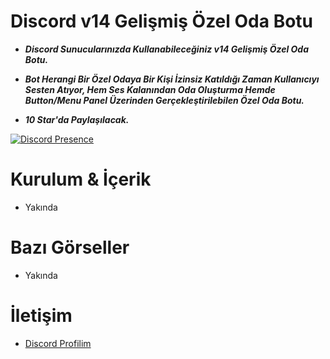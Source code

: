# Discord v14 Gelişmiş Özel Oda Botu


- **_Discord Sunucularınızda Kullanabileceğiniz v14 Gelişmiş Özel Oda Botu._**

- **_Bot Herangi Bir Özel Odaya Bir Kişi İzinsiz Katıldığı Zaman Kullanıcıyı Sesten Atıyor, Hem Ses Kalanından Oda Oluşturma Hemde Button/Menu Panel Üzerinden Gerçekleştirilebilen Özel Oda Botu._**

- **_10 Star'da Paylaşılacak._**

  

 [![Discord Presence](https://lanyard-profile-readme.vercel.app/api/928259219038302258?hideDiscrim=true)](https://discord.com/users/928259219038302258) 

  
 # Kurulum & İçerik 


 - Yakında 

  

 # Bazı Görseller  

- Yakında 


 # İletişim 

 - [Discord Profilim](https://discord.com/users/928259219038302258) 
